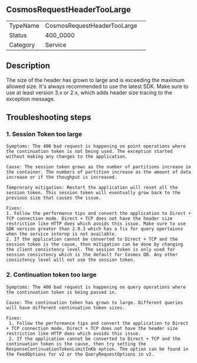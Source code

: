 ## CosmosRequestHeaderTooLarge

|   |   |   |
|---|---|---|
|TypeName|CosmosRequestHeaderTooLarge|
|Status|400_0000|
|Category|Service|

## Description
The size of the header has grown to large and is exceeding the maximum allowed size. It's always recommended to use the latest SDK. Make sure to use at least version 3.x or 2.x, which adds header size tracing to the exception message.

## Troubleshooting steps

### 1. Session Token too large
    Symptoms: The 400 bad request is happening on point operations where the continuation token is not being used. The exception started without making any changes to the application.

    Cause: The session token grows as the number of partitions increase in the container. The numbers of partition increase as the amount of data increase or if the thoughput is increased.

    Temprorary mitigation: Restart the application will reset all the session token. This session token will eventually grow back to the previous size that causes the issue.

    Fixes:
    1. Follow the performance tips and convert the application to Direct + TCP connection mode. Direct + TCP does not have the header size restriction like HTTP does which avoids this issue. Make sure to use SDK version greater than 2.9.3 which has a fix for query opertaions when the service interop is not available.
    2. If the application cannot be converted to Direct + TCP and the session token is the cause, then mitigation can be done by changing the client consistency level. The session token is only used for session consistency which is the default for Cosmos DB. Any other consistency level will not use the session token.


### 2. Continuation token too large
    Symptoms: The 400 bad request is happening on query operations where the continuation token is being passed in.

    Cause: The continuation token has grown to large. Different queries will have different continuation token sizes.
    
    Fixes:
     1. Follow the performance tips and convert the application to Direct + TCP connection mode. Direct + TCP does not have the header size restriction like HTTP does which avoids this issue.
     2. If the application cannot be converted to Direct + TCP and the continuation token is the cause, then try setting the ResponseContinuationTokenLimitInKb option. The option can be found in the FeedOptions for v2 or the QueryRequestOptions in v3.